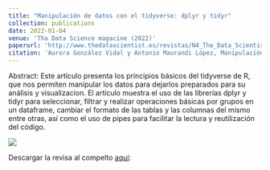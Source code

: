 ```yaml
---
title: "Manipulación de datos con el tidyverse: dplyr y tidyr"
collection: publications
date: 2022-01-04
venue: 'Tha Data Science magacine (2022)'
paperurl: 'http://www.thedatascientist.es/revistas/N4_The_Data_Scientist_Magazine.pdf'
citation: 'Aurora González Vidal y Antonio Maurandi López, Manipulación de datos con el tidyverse: dplyr y tidyr, Tha Data Science magacine, 4, 42-50, ISSN: 2792-3592, http://www.thedatascientist.es/revistas/N4_The_Data_Scientist_Magazine.pdf o 'http://www.thedatascientist.es/revistas/N4_The_Data_Scientist_Magazine.pdf'
---
```


Abstract: Este artículo presenta los principios básicos del tidyverse de R, que nos permiten manipular los datos para dejarlos preparados para su análisis y visualizacion. El artículo muestra el uso de las librerías dplyr y tidyr para seleccionar, filtrar y realizar operaciones básicas por grupos en un dataframe, cambiar el formato de las tablas y las columnas del mismo entre otras, así como el uso de pipes para facilitar la lectura y reutilización del código.

![](https://amaurandi.github.io/files/datasciencemagacine1.png)


Descargar la revisa al compelto [aquí](https://amaurandi.github.io/files/N4_The_Data_Scientist_Magazine.pdf): 


